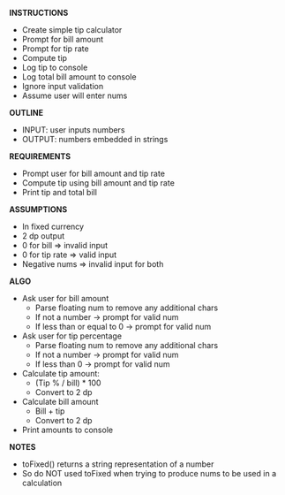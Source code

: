 **INSTRUCTIONS**
- Create simple tip calculator
- Prompt for bill amount
- Prompt for tip rate
- Compute tip
- Log tip to console
- Log total bill amount to console
- Ignore input validation 
- Assume user will enter nums

**OUTLINE**
- INPUT: user inputs numbers
- OUTPUT: numbers embedded in strings

**REQUIREMENTS**
- Prompt user for bill amount and tip rate
- Compute tip using bill amount and tip rate
- Print tip and total bill

**ASSUMPTIONS**
- In fixed currency
- 2 dp output
- 0 for bill => invalid input
- 0 for tip rate => valid input
- Negative nums => invalid input for both

**ALGO**
- Ask user for bill amount
  - Parse floating num to remove any additional chars
  - If not a number -> prompt for valid num
  - If less than or equal to 0 -> prompt for valid num
- Ask user for tip percentage
  - Parse floating num to remove any additional chars
  - If not a number -> prompt for valid num
  - If less than 0 -> prompt for valid num
- Calculate tip amount: 
  - (Tip % / bill) * 100
  - Convert to 2 dp
- Calculate bill amount
  - Bill + tip
  - Convert to 2 dp
- Print amounts to console

**NOTES**
- toFixed() returns a string representation of a number
- So do NOT used toFixed when trying to produce nums to be used in a calculation